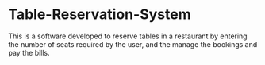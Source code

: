 # Table-Reservation-System
This is a software developed to reserve tables in a restaurant by entering the number of seats required by the user, and the manage the bookings and pay the bills.
